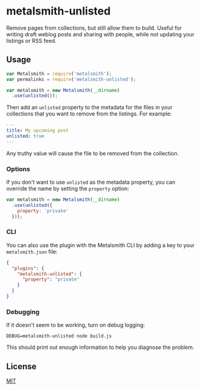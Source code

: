 # metalsmith-unlisted

Remove pages from collections, but still allow them to build. Useful for writing draft weblog posts and sharing with people, while not updating your listings or RSS feed.

## Usage

```javascript
var Metalsmith = require('metalsmith');
var permalinks = require('metalsmith-unlisted');

var metalsmith = new Metalsmith(__dirname)
  .use(unlisted());
```

Then add an `unlisted` property to the metadata for the files in your collections that you want to remove from the listings. For example:

```yaml
---
title: My upcoming post
unlisted: true
---
```

Any truthy value will cause the file to be removed from the collection.

### Options

If you don't want to use `unlisted` as the metadata property, you can override the name by setting the `property` option:

```javascript
var metalsmith = new Metalsmith(__dirname)
  .use(unlisted({
    property: 'private'
  }));
```

### CLI

You can also use the plugin with the Metalsmith CLI by adding a key to your `metalsmith.json` file:

```json
{
  "plugins": {
    "metalsmith-unlisted": {
      "property": "private"
    }
  }
}
```

### Debugging

If it doesn't seem to be working, turn on debug logging:

    DEBUG=metalsmith-unlisted node build.js

This should print out enough information to help you diagnose the problem.

## License

[MIT](https://github.com/alisdair/metalsmith-unlisted/blob/master/LICENSE.md)
